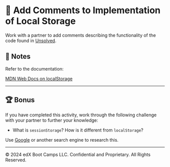 # 📐 Add Comments to Implementation of Local Storage

Work with a partner to add comments describing the functionality of the code found in [Unsolved](./Unsolved/assets/js/script.js).

## 📝 Notes

Refer to the documentation:

[MDN Web Docs on localStorage](https://developer.mozilla.org/en-US/docs/Web/API/Window/localStorage)

---

## 🏆 Bonus

If you have completed this activity, work through the following challenge with your partner to further your knowledge:

* What is `sessionStorage`? How is it different from `localStorage`?  

Use [Google](https://www.google.com) or another search engine to research this.

---
© 2024 edX Boot Camps LLC. Confidential and Proprietary. All Rights Reserved.
